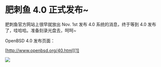 # 肥刺鱼 4.0 正式发布~

肥刺鱼官方网站上很早就放出 Nov. 1st 发布 4.0 系统的消息，终于等到 4.0 发布了，哇哈哈。准备刻录光盘去，呵呵~

OpenBSD 4.0 发布页面：

[http://www.openbsd.org/40.html][1]

![](http://www.openbsd.org/images/Pufferix.jpg)


[1]: http://www.openbsd.org/40.html